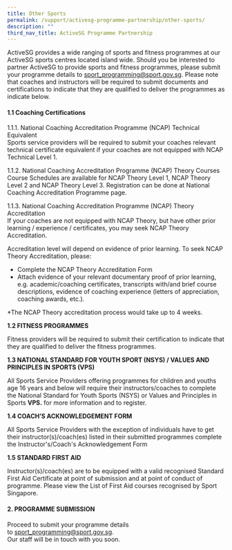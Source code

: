 ```yaml
---
title: Other Sports
permalink: /support/activesg-programme-partnership/other-sports/
description: ""
third_nav_title: ActiveSG Programme Partnership
---
```

ActiveSG provides a wide ranging of sports and fitness programmes at our ActiveSG sports centres located island wide. Should you be interested to partner ActiveSG to provide sports and fitness programmes, please submit your programme details to [sport\_programming@sport.gov.sg](mailto:sport_programming@sport.gov.sg). Please note that coaches and instructors will be required to submit documents and certifications to indicate that they are qualified to deliver the programmes as indicate below.  
  

#### **1.1 Coaching Certifications**

1.1.1\.  National Coaching Accreditation Programme (NCAP) Technical Equivalent  
Sports service providers will be required to submit your coaches relevant technical certificate equivalent if your coaches are not equipped with NCAP Technical Level 1.

1.1.2\. National Coaching Accreditation Programme (NCAP) Theory Courses  
Course Schedules are available for NCAP Theory Level 1, NCAP Theory Level 2 and NCAP Theory Level 3. Registration can be done at National Coaching Accreditation Programme page.

1.1.3\. National Coaching Accreditation Programme (NCAP) Theory Accreditation  
If your coaches are not equipped with NCAP Theory, but have other prior learning / experience / certificates, you may seek NCAP Theory Accreditation.

Accreditation level will depend on evidence of prior learning. To seek NCAP Theory Accreditation, please:

*   Complete the NCAP Theory Accreditation Form
*   Attach evidence of your relevant documentary proof of prior learning, e.g. academic/coaching certificates, transcripts with/and brief course descriptions, evidence of coaching experience (letters of appreciation, coaching awards, etc.).

\*The NCAP Theory accreditation process would take up to 4 weeks.

  

**1.2 FITNESS PROGRAMMES**

Fitness providers will be required to submit their certification to indicate that they are qualified to deliver the fitness programmes.  
  

**1.3 NATIONAL STANDARD FOR YOUTH SPORT (NSYS) / VALUES AND PRINCIPLES IN SPORTS (VPS)**

All Sports Service Providers offering programmes for children and youths age 16 years and below will require their instructors/coaches to complete the National Standard for Youth Sports (NSYS) or Values and Principles in Sports **VPS.** for more information and to register.  
  

**1.4 COACH’S ACKNOWLEDGEMENT FORM**

All Sports Service Providers with the exception of individuals have to get their instructor(s)/coach(es) listed in their submitted programmes complete the Instructor's/Coach's Acknowledgement Form  
  

**1.5 STANDARD FIRST AID**

Instructor(s)/coach(es) are to be equipped with a valid recognised Standard First Aid Certificate at point of submission and at point of conduct of programme. Please view the List of First Aid courses recognised by Sport Singapore.  
  

#### **2\. PROGRAMME SUBMISSION**

Proceed to submit your programme details to [sport\_programming@sport.gov.sg](mailto:sport_programming@sport.gov.sg). <br>Our staff will be in touch with you soon.
